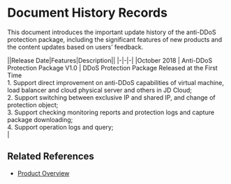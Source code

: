 # Document History Records

This document introduces the important update history of the anti-DDoS protection package, including the significant features of new products and the content updates based on users’ feedback.

||Release Date|Features|Description||
|-|-|-|
|October 2018 | Anti-DDoS Protection Package V1.0 | DDoS Protection Package Released at the First Time <br />1. Support direct improvement on anti-DDoS capabilities of virtual machine, load balancer and cloud physical server and others in JD Cloud; <br />2. Support switching between exclusive IP and shared IP, and change of protection object; <br />3. Support checking monitoring reports and protection logs and capture package downloading; <br />4. Support operation logs and query; <br />|



## Related References

- [Product Overview](../Introduction/Product-Overview.md)

